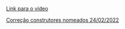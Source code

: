 [Link para o vídeo](https://www.youtube.com/watch?v=rlkwNdGyMjw)

[Correção construtores nomeados 24/02/2022](https://github.com/Aroldo-Jales/PDM_2022_1/commit/b77fbcb82b6adaaa3f5d16204b09f3de03b77c2a)